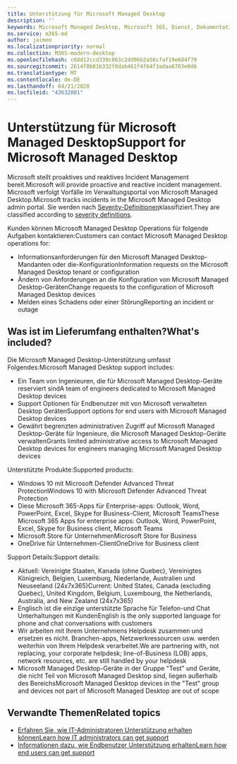 ```yaml
---
title: Unterstützung für Microsoft Managed Desktop
description: ''
keywords: Microsoft Managed Desktop, Microsoft 365, Dienst, Dokumentation
ms.service: m365-md
author: jaimeo
ms.localizationpriority: normal
ms.collection: M365-modern-desktop
ms.openlocfilehash: c68d12ccd339c863c2dd96b2a56cfaf19e604f79
ms.sourcegitcommit: 2614f8b81b332f8dab461f4f64f3adaa6703e0d6
ms.translationtype: MT
ms.contentlocale: de-DE
ms.lasthandoff: 04/21/2020
ms.locfileid: "43632001"
---
```

# <a name="support-for-microsoft-managed-desktop"></a><span data-ttu-id="e519a-103">Unterstützung für Microsoft Managed Desktop</span><span class="sxs-lookup"><span data-stu-id="e519a-103">Support for Microsoft Managed Desktop</span></span>

<span data-ttu-id="e519a-104">Microsoft stellt proaktives und reaktives Incident Management bereit.</span><span class="sxs-lookup"><span data-stu-id="e519a-104">Microsoft will provide proactive and reactive incident management.</span></span> <span data-ttu-id="e519a-105">Microsoft verfolgt Vorfälle im Verwaltungsportal von Microsoft Managed Desktop.</span><span class="sxs-lookup"><span data-stu-id="e519a-105">Microsoft tracks incidents in the Microsoft Managed Desktop admin portal.</span></span> <span data-ttu-id="e519a-106">Sie werden nach [Severity-Definitionen](../working-with-managed-desktop/admin-support.md#sev)klassifiziert.</span><span class="sxs-lookup"><span data-stu-id="e519a-106">They are classified according to [severity definitions](../working-with-managed-desktop/admin-support.md#sev).</span></span>

<span data-ttu-id="e519a-107">Kunden können Microsoft Managed Desktop Operations für folgende Aufgaben kontaktieren:</span><span class="sxs-lookup"><span data-stu-id="e519a-107">Customers can contact Microsoft Managed Desktop operations for:</span></span>
- <span data-ttu-id="e519a-108">Informationsanforderungen für den Microsoft Managed Desktop-Mandanten oder die-Konfiguration</span><span class="sxs-lookup"><span data-stu-id="e519a-108">Information requests on the Microsoft Managed Desktop tenant or configuration</span></span>
- <span data-ttu-id="e519a-109">Ändern von Anforderungen an die Konfiguration von Microsoft Managed Desktop-Geräten</span><span class="sxs-lookup"><span data-stu-id="e519a-109">Change requests to the configuration of Microsoft Managed Desktop devices</span></span>
- <span data-ttu-id="e519a-110">Melden eines Schadens oder einer Störung</span><span class="sxs-lookup"><span data-stu-id="e519a-110">Reporting an incident or outage</span></span>

## <a name="whats-included"></a><span data-ttu-id="e519a-111">Was ist im Lieferumfang enthalten?</span><span class="sxs-lookup"><span data-stu-id="e519a-111">What's included?</span></span>

<span data-ttu-id="e519a-112">Die Microsoft Managed Desktop-Unterstützung umfasst Folgendes:</span><span class="sxs-lookup"><span data-stu-id="e519a-112">Microsoft Managed Desktop support includes:</span></span>

- <span data-ttu-id="e519a-113">Ein Team von Ingenieuren, die für Microsoft Managed Desktop-Geräte reserviert sind</span><span class="sxs-lookup"><span data-stu-id="e519a-113">A team of engineers dedicated to Microsoft Managed Desktop devices</span></span>
- <span data-ttu-id="e519a-114">Support Optionen für Endbenutzer mit von Microsoft verwalteten Desktop Geräten</span><span class="sxs-lookup"><span data-stu-id="e519a-114">Support options for end users with Microsoft Managed Desktop devices</span></span>
- <span data-ttu-id="e519a-115">Gewährt begrenzten administrativen Zugriff auf Microsoft Managed Desktop-Geräte für Ingenieure, die Microsoft Managed Desktop-Geräte verwalten</span><span class="sxs-lookup"><span data-stu-id="e519a-115">Grants limited administrative access to Microsoft Managed Desktop devices for engineers managing Microsoft Managed Desktop devices</span></span> 

<span data-ttu-id="e519a-116">Unterstützte Produkte:</span><span class="sxs-lookup"><span data-stu-id="e519a-116">Supported products:</span></span>

- <span data-ttu-id="e519a-117">Windows 10 mit Microsoft Defender Advanced Threat Protection</span><span class="sxs-lookup"><span data-stu-id="e519a-117">Windows 10 with Microsoft Defender Advanced Threat Protection</span></span> 
- <span data-ttu-id="e519a-118">Diese Microsoft 365-Apps für Enterprise-apps: Outlook, Word, PowerPoint, Excel, Skype for Business-Client, Microsoft Teams</span><span class="sxs-lookup"><span data-stu-id="e519a-118">These Microsoft 365 Apps for enterprise apps: Outlook, Word, PowerPoint, Excel, Skype for Business client, Microsoft Teams</span></span> 
- <span data-ttu-id="e519a-119">Microsoft Store für Unternehmen</span><span class="sxs-lookup"><span data-stu-id="e519a-119">Microsoft Store for Business</span></span> 
- <span data-ttu-id="e519a-120">OneDrive für Unternehmen-Client</span><span class="sxs-lookup"><span data-stu-id="e519a-120">OneDrive for Business client</span></span> 

<span data-ttu-id="e519a-121">Support Details:</span><span class="sxs-lookup"><span data-stu-id="e519a-121">Support details:</span></span>

- <span data-ttu-id="e519a-122">Aktuell: Vereinigte Staaten, Kanada (ohne Quebec), Vereinigtes Königreich, Belgien, Luxemburg, Niederlande, Australien und Neuseeland (24x7x365)</span><span class="sxs-lookup"><span data-stu-id="e519a-122">Current: United States, Canada (excluding Quebec), United Kingdom, Belgium, Luxembourg, the Netherlands, Australia, and New Zealand (24x7x365)</span></span> 
- <span data-ttu-id="e519a-123">Englisch ist die einzige unterstützte Sprache für Telefon-und Chat Unterhaltungen mit Kunden</span><span class="sxs-lookup"><span data-stu-id="e519a-123">English is the only supported language for phone and chat conversations with customers</span></span> 
- <span data-ttu-id="e519a-124">Wir arbeiten mit Ihrem Unternehmens Helpdesk zusammen und ersetzen es nicht. Branchen-apps, Netzwerkressourcen usw. werden weiterhin von Ihrem Helpdesk verarbeitet.</span><span class="sxs-lookup"><span data-stu-id="e519a-124">We are partnering with, not replacing, your corporate helpdesk; line-of-Business (LOB) apps, network resources, etc. are still handled by your helpdesk</span></span> 
- <span data-ttu-id="e519a-125">Microsoft Managed Desktop-Geräte in der Gruppe "Test" und Geräte, die nicht Teil von Microsoft Managed Desktop sind, liegen außerhalb des Bereichs</span><span class="sxs-lookup"><span data-stu-id="e519a-125">Microsoft Managed Desktop devices in the "Test" group and devices not part of Microsoft Managed Desktop are out of scope</span></span> 


## <a name="related-topics"></a><span data-ttu-id="e519a-126">Verwandte Themen</span><span class="sxs-lookup"><span data-stu-id="e519a-126">Related topics</span></span>

- [<span data-ttu-id="e519a-127">Erfahren Sie, wie IT-Administratoren Unterstützung erhalten können</span><span class="sxs-lookup"><span data-stu-id="e519a-127">Learn how IT administrators can get support</span></span>](../working-with-managed-desktop/admin-support.md)
- [<span data-ttu-id="e519a-128">Informationen dazu, wie Endbenutzer Unterstützung erhalten</span><span class="sxs-lookup"><span data-stu-id="e519a-128">Learn how end users can get support</span></span>](../working-with-managed-desktop/end-user-support.md)
